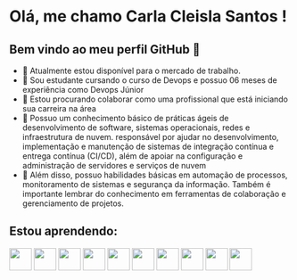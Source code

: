 
# Olá, me chamo Carla Cleisla Santos ! 
## Bem vindo ao meu perfil GitHub 👋
- 🔭 Atualmente estou disponível para o mercado de trabalho.
- 🌱 Sou estudante cursando o curso de Devops e possuo 06 meses de experiência como Devops Júnior 
- 👯 Estou procurando colaborar como uma profissional que está iniciando sua carreira na área 
- 🤔  Possuo um conhecimento básico de práticas ágeis de desenvolvimento de software, sistemas operacionais, redes e infraestrutura de nuvem.
 responsável por ajudar no desenvolvimento, implementação e manutenção de sistemas de integração contínua e entrega contínua (CI/CD), além de apoiar na configuração e administração de servidores e serviços de nuvem
- 💬 Além disso, possuo habilidades básicas em automação de processos, monitoramento de sistemas e segurança da informação. Também é importante lembrar do conhecimento em ferramentas de colaboração e gerenciamento de projetos.
## Estou aprendendo:
<div>
<img src="https://cdn.jsdelivr.net/gh/devicons/devicon/icons/linux/linux-original.svg" width="40" height="40"/>
 <img src="https://cdn.jsdelivr.net/gh/devicons/devicon/icons/docker/docker-original.svg" width="40" height="40"/>
 <img src="https://cdn.jsdelivr.net/gh/devicons/devicon/icons/kubernetes/kubernetes-plain.svg"  width="40" height="40"/>
  <img src="https://cdn.jsdelivr.net/gh/devicons/devicon/icons/azure/azure-original.svg" width="40" height="40"/>
  <img src="https://cdn.jsdelivr.net/gh/devicons/devicon/icons/grafana/grafana-original.svg" width="40" height="40"/>
  <img src="https://cdn.jsdelivr.net/gh/devicons/devicon/icons/prometheus/prometheus-original.svg" width="40" height="40"/>
  <img src="https://cdn.jsdelivr.net/gh/devicons/devicon/icons/amazonwebservices/amazonwebservices-original.svg" width="40" height="40"/>
  <img src="https://cdn.jsdelivr.net/gh/devicons/devicon/icons/nginx/nginx-original.svg" width="40" height="40"/>
  <img src="https://cdn.jsdelivr.net/gh/devicons/devicon/icons/apache/apache-original.svg"width="40" height="40"/>
  <img src="https://cdn.jsdelivr.net/gh/devicons/devicon/icons/jenkins/jenkins-original.svg" width="40" height="40"/>
  
  

